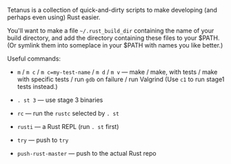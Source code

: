 Tetanus is a collection of quick-and-dirty scripts to make developing (and
perhaps even using) Rust easier.

You'll want to make a file `~/.rust_build_dir` containing the name of your
build directory, and add the directory containing these files to your $PATH.
(Or symlink them into someplace in your $PATH with names you like better.)

Useful commands:

 * `m` / `m c` / `m c=my-test-name` / `m d` / `m v` — make / make, with tests / make with specific tests / run `gdb` on failure / run Valgrind (Use `c1` to run stage1 tests instead.)

 * `. st 3` — use stage 3 binaries

 * `rc` — run the `rustc` selected by `. st`

 * `rusti` — a Rust REPL (run `. st` first)

 * `try` — push to `try`

 * `push-rust-master` — push to the actual Rust repo

